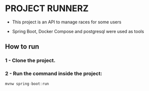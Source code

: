 # PROJECT RUNNERZ 

- This project is an API to manage races for some users

- Spring Boot, Docker Compose and postgresql were used as tools

## How to run

### 1 - Clone the project.
### 2 - Run the command inside the project:
```javascript
mvnw spring-boot:run
```